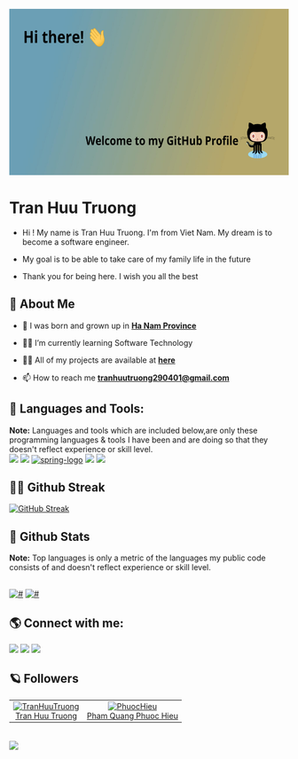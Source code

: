 <a href="#"><img width="100%" height="300px" src="./logo/header.png" height="150px"/></a>

# Tran Huu Truong
-  Hi ! My name is
Tran Huu Truong. I'm from Viet Nam. My dream is to become a software engineer.

-  My goal is to be able to take care of my family life in the future

- Thank you for being here. I wish you all the best
## 👋 About Me

- 🏡 I was born and grown up in **[Ha Nam Province](https://vi.wikipedia.org/wiki/H%C3%A0_Nam)**

- 👨‍🎓 I’m currently learning Software Technology
  
- 👨‍💻 All of my projects are available at **[here](https://github.com/thtruong2904)**

- 📫 How to reach me **tranhuutruong290401@gmail.com**

## 🚀 Languages and Tools:

<p align="left">
    <b>Note:</b> Languages and tools which are included below,are only these programming languages & tools I have been and are doing so that they doesn't reflect experience or skill level.</br>
    <a href="https://docs.microsoft.com/en-us/sql/sql-server/?view=sql-server-ver15" name="SQL-Server" ><img src="https://img.icons8.com/color/48/000000/microsoft-sql-server.png"/></a>
    <a href="https://docs.oracle.com/en/java/" name="java" ><img src="https://img.icons8.com/nolan/64/java-coffee-cup-logo.png"/></a>
    <a href="https://spring.io/learn" name="spring boot" ><img width="48" height="48" src="https://img.icons8.com/color/48/spring-logo.png" alt="spring-logo"/></a>
    <a href="https://code.visualstudio.com/" name="visual-studio-code"><img src="https://img.icons8.com/fluent/48/000000/visual-studio-code-2019.png"/></a>
    <a href="https://git-scm.com/" target="_blank"> <img src="https://img.icons8.com/color/48/000000/git.png"/> </a> 
</p>

## 🏃‍♂️ Github Streak

  [![GitHub Streak](https://github-readme-streak-stats.herokuapp.com/?user=thtruong2904&theme=radical)](https://github.com/DenverCoder1/github-readme-streak-stats)
## 🌟 Github Stats

  <b>Note:</b> Top languages is only a metric of the languages my public code consists of and doesn't reflect experience or skill level.

  <br/>
    <a href="#"><img alt="#" src="https://github-readme-stats.vercel.app/api?username=TranHuuTruong2904&show_icons=true&count_private=true&theme=radical&hide_border=true&bg_color=0D1117" /></a>
    <a href="#"><img alt="#" src="https://github-readme-stats.vercel.app/api/top-langs/?username=TranHuuTruong2904&langs_count=8&count_private=true&layout=compact&theme=radical&hide_border=true&bg_color=0D1117" /></a>
  <br/>
  
## 🌎 Connect with me:
<p align="left">

<a href = "https://github.com/thtruong2904"><img src="https://img.icons8.com/fluent/48/000000/github.png"/></a>
<a href = "https://www.facebook.com/muonsquen.quaskhu/"><img src="https://img.icons8.com/color/48/000000/facebook-new.png"/></a>
<a href = "mailto: tranhuutruong290401@gmail.com"><img src="https://img.icons8.com/color/48/000000/apple-mail.png"/></a>
</p>

## 🪐 Followers

<!-- FOLLOWER-LIST:START -->
<table>
  <tr>
<td align="center">
     <a href="https://github.com/thtruong2904">
       <img src="https://avatars.githubusercontent.com/u/83656656?v=4" width="100px;" alt="TranHuuTruong"/>
     </a>
     <br />
     <a href="https://github.com/thtruong2904">Tran Huu Truong</a>
  </td>
  <td align="center">
     <a href="https://github.com/harrynguci">
       <img src="https://avatars.githubusercontent.com/u/105778176?v=4" width="100px;" alt="PhuocHieu"/>
     </a>
     <br />
     <a href="https://github.com/harrynguci">Pham Quang Phuoc Hieu</a>
  </td>
		  </tr>
</table>
<!-- FOLLOWER-LIST:END -->

## ![](https://komarev.com/ghpvc/?username=thtruong2904&color=238dd9&style=flat&label=VIEWS)
